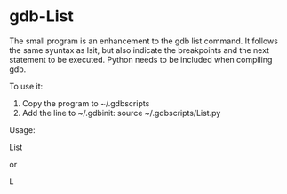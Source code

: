 # gdb-List

The small program is an enhancement to the gdb list command. It follows the same syuntax as lsit, but also indicate the breakpoints and the next statement to be executed.
Python needs to be included when compiling gdb.

To use it:

1) Copy the program to ~/.gdbscripts
2) Add the line to ~/.gdbinit:
   source ~/.gdbscripts/List.py

Usage:

List

or

L
